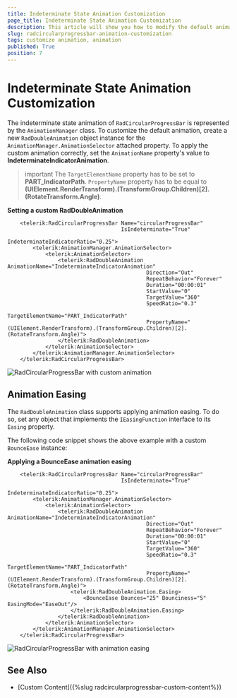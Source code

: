 ```yaml
---
title: Indeterminate State Animation Customization
page_title: Indeterminate State Animation Customization
description: This article will show you how to modify the default animation of RadCircularProgressBar control.
slug: radcircularprogressbar-animation-customization
tags: customize animation, animation
published: True
position: 7
---
```


# Indeterminate State Animation Customization

The indeterminate state animation of `RadCircularProgressBar` is represented by the `AnimationManager` class. To customize the default animation, create a new `RadDoubleAnimation` object instance for the `AnimationManager.AnimationSelector` attached property. To apply the custom animation correctly, set the `AnimationName` property's value to __IndeterminateIndicatorAnimation__.

>important The `TargetElementName` property has to be set to __PART\_IndicatorPath__. `PropertyName` property has to be equal to __(UIElement.RenderTransform).(TransformGroup.Children)[2].(RotateTransform.Angle)__.

__Setting a custom RadDoubleAnimation__
```XAML
    <telerik:RadCircularProgressBar Name="circularProgressBar" 
                                    IsIndeterminate="True"
                                    IndeterminateIndicatorRatio="0.25">
        <telerik:AnimationManager.AnimationSelector>
            <telerik:AnimationSelector>
                <telerik:RadDoubleAnimation AnimationName="IndeterminateIndicatorAnimation"
                                            Direction="Out" 
                                            RepeatBehavior="Forever" 
                                            Duration="00:00:01" 
                                            StartValue="0"
                                            TargetValue="360"
                                            SpeedRatio="0.3"
                                            TargetElementName="PART_IndicatorPath"
                                            PropertyName="(UIElement.RenderTransform).(TransformGroup.Children)[2].(RotateTransform.Angle)">
                </telerik:RadDoubleAnimation>
            </telerik:AnimationSelector>
        </telerik:AnimationManager.AnimationSelector>
    </telerik:RadCircularProgressBar>
```

![RadCircularProgressBar with custom animation](images/radcircularprogressbar-animation-customization-0.gif)

## Animation Easing

The `RadDoubleAnimation` class supports applying animation easing. To do so, set any object that implements the `IEasingFunction` interface to its `Easing` property.

The following code snippet shows the above example with a custom `BounceEase` instance:

__Applying a BounceEase animation easing__
```XAML
    <telerik:RadCircularProgressBar Name="circularProgressBar" 
                                    IsIndeterminate="True"
                                    IndeterminateIndicatorRatio="0.25">
        <telerik:AnimationManager.AnimationSelector>
            <telerik:AnimationSelector>
                <telerik:RadDoubleAnimation AnimationName="IndeterminateIndicatorAnimation"
                                            Direction="Out" 
                                            RepeatBehavior="Forever" 
                                            Duration="00:00:01" 
                                            StartValue="0"
                                            TargetValue="360"
                                            SpeedRatio="0.3"
                                            TargetElementName="PART_IndicatorPath"
                                            PropertyName="(UIElement.RenderTransform).(TransformGroup.Children)[2].(RotateTransform.Angle)">
                    <telerik:RadDoubleAnimation.Easing>
                        <BounceEase Bounces="25" Bounciness="5" EasingMode="EaseOut"/>
                    </telerik:RadDoubleAnimation.Easing>
                </telerik:RadDoubleAnimation>
            </telerik:AnimationSelector>
        </telerik:AnimationManager.AnimationSelector>
    </telerik:RadCircularProgressBar>
```

![RadCircularProgressBar with animation easing](images/radcircularprogressbar-animation-customization-1.gif)

## See Also
* [Custom Content]({%slug radcircularprogressbar-custom-content%})